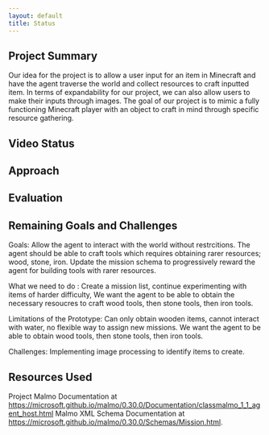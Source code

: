 ```yaml
---
layout: default
title: Status
---
```

## Project Summary
Our idea for the project is to allow a user input for an item in Minecraft and have the agent traverse the world and collect resources to craft inputted item. In terms of expandability for our project, we can also allow users to make their inputs through images. The goal of our project is to mimic a fully functioning Minecraft player with an object to craft in mind through specific resource gathering.
## Video Status

## Approach

## Evaluation

## Remaining Goals and Challenges
Goals: Allow the agent to interact with the world without restrcitions. The agent should be able to craft tools which requires obtaining rarer resources; wood, stone, iron. Update the mission schema to progressively reward the agent for building tools with rarer resources. 

What we need to do : Create a mission list, continue experimenting with items of harder difficulty, We want the agent to be able to obtain the necessary resoucres to craft wood tools, then stone tools, then iron tools. 

Limitations of the Prototype: Can only obtain wooden items, cannot interact with water, no flexible way to assign new missions. We want the agent to be able to obtain wood tools, then stone tools, then iron tools. 

Challenges: Implementing image processing to identify items to create.

## Resources Used
Project Malmo Documentation at https://microsoft.github.io/malmo/0.30.0/Documentation/classmalmo_1_1_agent_host.html
Malmo XML Schema Documentation at https://microsoft.github.io/malmo/0.30.0/Schemas/Mission.html.

